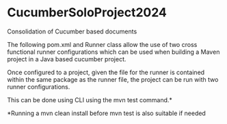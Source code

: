 # CucumberSoloProject2024
Consolidation of Cucumber based documents

The following pom.xml and Runner class allow the use of two cross functional runner configurations which can be used when building a Maven project in a Java based cucumber project. 

Once configured to a project, given the file for the runner is contained within the same package as the runner file, the project can be run with two runner configurations.

This can be done using CLI using the mvn test command.*

*Running a mvn clean install before mvn test is also suitable if needed
